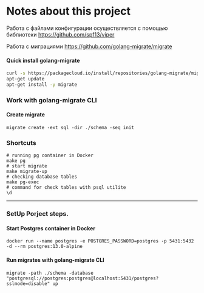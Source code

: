 # Notes about this project

Работа с файлами конфигурации осуществляется с помощью библиотеки https://github.com/spf13/viper

Работа с миграциями https://github.com/golang-migrate/migrate

#### Quick install golang-migrate

```bash
curl -s https://packagecloud.io/install/repositories/golang-migrate/migrate/script.deb.sh | sudo bash
apt-get update
apt-get install -y migrate
```



### Work with golang-migrate CLI

#### Create migrate

```shell
migrate create -ext sql -dir ./schema -seq init
```



### Shortcuts

```shell
# running pg container in Docker
make pg
# start migrate
make migrate-up
# checking database tables
make pg-exec
# command for check tables with psql utilite
\d
```

***

### SetUp Porject steps.

#### Start Postgres container in Docker

```shell
docker run --name postgres -e POSTGRES_PASSWORD=postgres -p 5431:5432 -d --rm postgres:13.0-alpine
```

#### Run migrates with golang-migrate CLI

```shell
migrate -path ./schema -database "postgresql://postgres:postgres@localhost:5431/postgres?sslmode=disable" up
```

